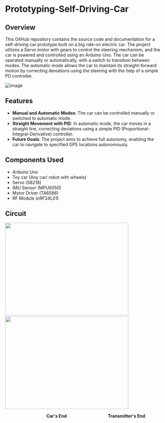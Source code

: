 
# Prototyping-Self-Driving-Car
## Overview
This GitHub repository contains the source code and documentation for a self-driving car prototype built on a big ride-on electric car. The project utilizes a Servo motor with gears to control the steering mechanism, and the car is powered and controlled using an Arduino Uno. The car can be operated manually or automatically, with a switch to transition between modes. The automatic mode allows the car to maintain its straight-forward motion by correcting deviations using the steering with the help of a simple PD controller.

![image](https://github.com/shryam102/Prototyping-Self-Driving-Car/assets/78613519/5bc98567-3286-4de8-bf6f-06edbda50caf)

## Features
* **Manual and Automatic Modes**: The car can be controlled manually or switched to automatic mode.
* **Straight Movement with PID**: In automatic mode, the car moves in a straight line, correcting deviations using a simple PID (Proportional-Integral-Derivative) controller.
* **Future Goals**: The project aims to achieve full autonomy, enabling the car to navigate to specified GPS locations autonomously.

## Components Used
* Arduino Uno
* Toy car (Any car/ robot with wheels)
* Servo (S8218)
* IMU Sensor (MPU6050)
* Motor Driver (TA6586)
* RF Module (nRF24L01)

## Circuit 
<img src="https://github.com/shryam102/Prototyping-Self-Driving-Car/assets/78613519/966a2d22-f986-4b70-a8bc-2e14429fa78b.png" width="400" height="300"> &nbsp;&nbsp; &nbsp; &nbsp; &nbsp; &nbsp;  <img src="https://github.com/shryam102/Prototyping-Self-Driving-Car/assets/78613519/ed2b2f2a-796b-4f25-aa02-63033eeb80e7.png" width = "400" height = "300">

&nbsp;&nbsp;&nbsp;&nbsp;&nbsp;&nbsp;&nbsp;&nbsp;&nbsp;&nbsp;&nbsp;&nbsp;&nbsp;&nbsp;&nbsp;&nbsp;&nbsp;&nbsp;&nbsp;&nbsp;&nbsp;&nbsp;&nbsp;&nbsp;&nbsp;&nbsp;&nbsp;&nbsp;&nbsp;&nbsp;&nbsp;&nbsp;&nbsp;&nbsp;**Car's End**&nbsp;&nbsp;&nbsp;&nbsp;&nbsp;&nbsp;&nbsp;&nbsp;&nbsp;&nbsp;&nbsp;&nbsp;&nbsp;&nbsp;&nbsp;&nbsp;&nbsp;&nbsp;&nbsp;&nbsp;&nbsp;&nbsp;&nbsp;&nbsp;&nbsp;&nbsp;&nbsp;&nbsp;&nbsp;&nbsp;&nbsp;&nbsp;&nbsp;&nbsp;**Transmitter's End**



